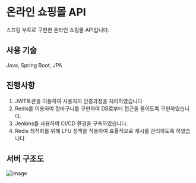 # 온라인 쇼핑몰 API
스프링 부트로 구현한 온라인 쇼핑몰 API입니다.

## 사용 기술
Java, Spring Boot, JPA

## 진행사항
1) JWT토큰을 이용하여 사용자의 인증과정을 처리하였습니다
2) Redis를 이용하여 장바구니를 구현하여 DB로부터 접근을 줄이도록 구현하였습니다.
3) Jenkins를 사용하여 CI/CD 환경을 구축하였습니다.
4) Redis 최적화를 위해 LFU 정책을 적용하여 효율적으로 캐시를 관리하도록 하였습니다

## 서버 구조도
![image](https://user-images.githubusercontent.com/43979984/113081087-fad10100-9212-11eb-8ba9-ff9ae8fed945.png)


